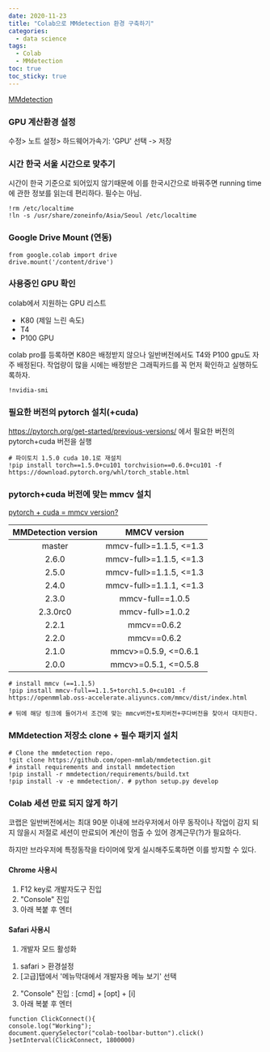```yaml
---
date: 2020-11-23  
title: "Colab으로 MMdetection 환경 구축하기"  
categories:
  - data science  
tags: 
  - Colab
  - MMdetection  
toc: true  
toc_sticky: true 
---
```

[MMdetection](https://github.com/open-mmlab/mmdetection)

### GPU 계산환경 설정
수정> 노트 설정> 하드웨어가속기: 'GPU' 선택 -> 저장 

### 시간 한국 서울 시간으로 맞추기
시간이 한국 기준으로 되어있지 않기때문에 이를 한국시간으로 바꿔주면 running time에 관한 정보를 읽는데 편리하다. 필수는 아님.

  ```shell
  !rm /etc/localtime
  !ln -s /usr/share/zoneinfo/Asia/Seoul /etc/localtime
  ```
  
  
### Google Drive Mount (연동)

  ```shell
  from google.colab import drive
  drive.mount('/content/drive') 
  ```


### 사용중인 GPU 확인
colab에서 지원하는 GPU 리스트  
- K80 (제일 느린 속도)
- T4 
- P100 GPU  
  
colab pro를 등록하면 K80은 배정받지 않으나 일반버전에서도 T4와 P100 gpu도 자주 배정된다. 작업량이 많을 시에는 배정받은 그래픽카드를 꼭 먼저 확인하고 실행하도록하자.  
  ```shell
  !nvidia-smi
  ```
  
  
### 필요한 버전의 pytorch 설치(+cuda)
https://pytorch.org/get-started/previous-versions/ 에서 필요한 버전의 pytorch+cuda 버전을 실행

  
  ```shell
  # 파이토치 1.5.0 cuda 10.1로 재설치
  !pip install torch==1.5.0+cu101 torchvision==0.6.0+cu101 -f https://download.pytorch.org/whl/torch_stable.html  
  ```
  
### pytorch+cuda 버전에 맞는 mmcv 설치
[pytorch + cuda = mmcv version?](https://github.com/open-mmlab/mmcv#install-with-pip)

| MMDetection version |    MMCV version     |
|:-------------------:|:-------------------:|
| master              | mmcv-full>=1.1.5, <=1.3|
| 2.6.0               | mmcv-full>=1.1.5, <=1.3|
| 2.5.0               | mmcv-full>=1.1.5, <=1.3|
| 2.4.0               | mmcv-full>=1.1.1, <=1.3|
| 2.3.0               | mmcv-full==1.0.5|
| 2.3.0rc0            | mmcv-full>=1.0.2    |
| 2.2.1               | mmcv==0.6.2         |
| 2.2.0               | mmcv==0.6.2         |
| 2.1.0               | mmcv>=0.5.9, <=0.6.1|
| 2.0.0               | mmcv>=0.5.1, <=0.5.8|
  
  ```shell
  # install mmcv (==1.1.5)
  !pip install mmcv-full==1.1.5+torch1.5.0+cu101 -f https://openmmlab.oss-accelerate.aliyuncs.com/mmcv/dist/index.html

  # 뒤에 해당 링크에 들어가서 조건에 맞는 mmcv버전+토치버전+쿠다버전을 찾아서 대치한다.
  ```
  
### MMdetection 저장소 clone + 필수 패키지 설치
  ```shell
  # Clone the mmdetection repo.
  !git clone https://github.com/open-mmlab/mmdetection.git
  # install requirements and install mmdetection
  !pip install -r mmdetection/requirements/build.txt
  !pip install -v -e mmdetection/. # python setup.py develop
  ```

### Colab 세션 만료 되지 않게 하기

코랩은 일반버전에서는 최대 90분 이내에 브라우저에서 아무 동작이나 작업이 감지 되지 않을시 저절로 세션이 만료되어 계산이 멈출 수 있어 경계근무(?)가 필요하다.
  
하지만 브라우저에 특정동작을 타이머에 맞게 실시해주도록하면 이를 방지할 수 있다.



#### Chrome 사용시
1) F12 key로 개발자도구 진입  
2) "Console" 진입  
3) 아래 복붙 후 엔터  

#### Safari 사용시
1) 개발자 모드 활성화
  1. safari > 환경설정
  2. [고급]탭에서 '메뉴막대에서 개발자용 메뉴 보기' 선택
2) "Console" 진입 :  [cmd] + [opt] + [i]
3) 아래 복붙 후 엔터 


  ```shell
  function ClickConnect(){
  console.log("Working"); 
  document.querySelector("colab-toolbar-button").click() 
  }setInterval(ClickConnect, 1800000)
  ```


